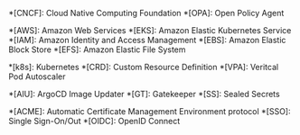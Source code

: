 <!-- Cloud -->
*[CNCF]: Cloud Native Computing Foundation
*[OPA]: Open Policy Agent
<!-- AWS -->
*[AWS]: Amazon Web Services
*[EKS]: Amazon Elastic Kubernetes Service
*[IAM]: Amazon Identity and Access Management
*[EBS]: Amazon Elastic Block Store
*[EFS]: Amazon Elastic File System

<!-- Kubernetes -->
*[k8s]: Kubernetes
*[CRD]: Custom Resource Definition
*[VPA]: Veritcal Pod Autoscaler
<!-- Services -->
*[AIU]: ArgoCD Image Updater
*[GT]: Gatekeeper
*[SS]: Sealed Secrets

<!-- Other -->
*[ACME]: Automatic Certificate Management Environment protocol
*[SSO]: Single Sign-On/Out
*[OIDC]: OpenID Connect
